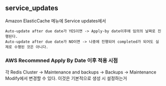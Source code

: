 ## service_updates

Amazon ElasticCache 메뉴에 Service updates에서

```
Auto-update after due date가 YES이면 -> Apply-by date이후에 임의의 날짜로 진행된다.
Auto-update after due date가 NO이면 -> 나중에 진행되어 completed가 되어도 실제로 수행된 것은 아니다.
```

### AWS Recommned Apply By Date 이후 적용 시점

각 Redis Cluster -> Maintenance and backups -> Backups -> Maintenance Modify에서 변경할 수 있다. 이것은 기본적으로 생성 시 설정하는거


